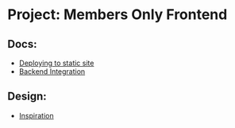 # Project: Members Only Frontend

## Docs:

- [Deploying to static site](https://vitejs.dev/guide/static-deploy.html)
- [Backend Integration](https://vitejs.dev/guide/backend-integration.html)

## Design:

- [Inspiration](https://themes.gohugo.io/themes/hugo-ficurinia/)
